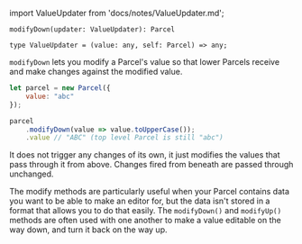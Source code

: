 import ValueUpdater from 'docs/notes/ValueUpdater.md';

```flow
modifyDown(updater: ValueUpdater): Parcel

type ValueUpdater = (value: any, self: Parcel) => any;
```

`modifyDown` lets you modify a Parcel's value so that lower Parcels receive and make changes against the modified value.

```js
let parcel = new Parcel({
    value: "abc"
});

parcel
    .modifyDown(value => value.toUpperCase());
    .value // "ABC" (top level Parcel is still "abc")
```

It does not trigger any changes of its own, it just modifies the values that pass through it from above. Changes fired from beneath are passed through unchanged.

The modify methods are particularly useful when your Parcel contains data you want to be able to make an editor for, but the data isn't stored in a format that allows you to do that easily. The `modifyDown()` and `modifyUp()` methods are often used with one another to make a value editable on the way down, and turn it back on the way up.

<ValueUpdater />
